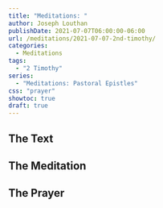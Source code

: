 ```yaml
---
title: "Meditations: "
author: Joseph Louthan
publishDate: 2021-07-07T06:00:00-06:00
url: /meditations/2021-07-07-2nd-timothy/
categories:
  - Meditations
tags:
  - "2 Timothy"
series:
  - "Meditations: Pastoral Epistles"
css: "prayer"
showtoc: true
draft: true
---
```


## The Text


## The Meditation


## The Prayer

<div style="font-variant: small-caps;">

</div>

```text

```

